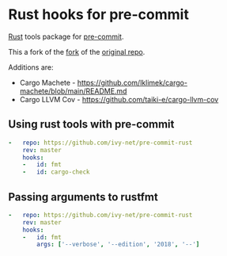 # Rust hooks for pre-commit

[Rust](https://www.rust-lang.org) tools package for [pre-commit](https://pre-commit.com).

This a fork of the [fork](https://github.com/tylerjw/pre-commit-rust) of the [original repo](https://github.com/doublify/pre-commit-rust/forks).

Additions are:
* Cargo Machete - https://github.com/lklimek/cargo-machete/blob/main/README.md
* Cargo LLVM Cov - https://github.com/taiki-e/cargo-llvm-cov

## Using rust tools with pre-commit

```yaml
-   repo: https://github.com/ivy-net/pre-commit-rust
    rev: master
    hooks:
    -   id: fmt
    -   id: cargo-check
```

## Passing arguments to rustfmt

```yaml
-   repo: https://github.com/ivy-net/pre-commit-rust
    rev: master
    hooks:
    -   id: fmt
        args: ['--verbose', '--edition', '2018', '--']
```
